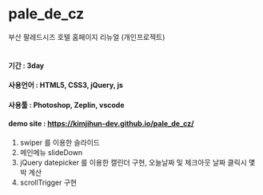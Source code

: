 # pale_de_cz
부산 팔레드시즈 호텔 홈페이지 리뉴얼 (개인프로젝트)
<br><br>

#### 기간 : 3day
#### 사용언어 : HTML5, CSS3, jQuery, js
#### 사용툴 : Photoshop, Zeplin, vscode
#### demo site : https://kimjihun-dev.github.io/pale_de_cz/

1. swiper 를 이용한 슬라이드
2. 메인메뉴 slideDown
3. jQuery datepicker 를 이용한 캘린더 구현, 오늘날짜 및 체크아웃 날짜 클릭시 몇박 계산
4. scrollTrigger 구현 

<br><br>
